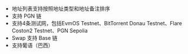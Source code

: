 - 地址列表支持按照地址类型和地址备注排序
- 支持 PGN 链
- 支持4条测试网，包括EvmOS Testnet、BitTorrent Donau Testnet、Flare Coston2 Testnet、PGN Sepolia
- Swap 支持 Base 链
- 支持葡语（巴西）